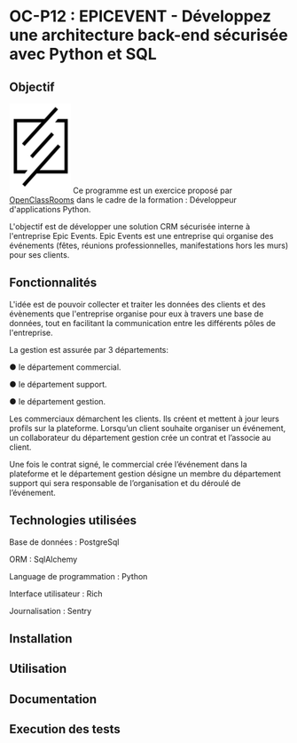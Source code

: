 # OC-P12 : EPICEVENT - Développez une architecture back-end sécurisée avec Python et SQL

## Objectif
![logo](assets/logo.png)
Ce programme est un exercice proposé par [OpenClassRooms](https://openclassrooms.com/fr/) dans le cadre de la formation :
Développeur d'applications Python.

L'objectif est de développer une solution CRM sécurisée interne à l'entreprise Epic Events.
Epic Events est une entreprise qui organise des événements (fêtes, réunions professionnelles, manifestations hors les murs) pour ses clients.


## Fonctionnalités
L'idée est de pouvoir collecter et traiter les données des clients et des évènements que l'entreprise
organise pour eux à travers une base de données, tout en facilitant la communication entre les
différents pôles de l'entreprise.

La gestion est assurée par 3 départements:

● le département commercial.

● le département support.

● le département gestion.

Les commerciaux démarchent les clients. Ils créent et mettent à jour leurs profils sur la plateforme. Lorsqu’un client souhaite organiser un événement, un collaborateur du département gestion crée un contrat et l’associe au client.

Une fois le contrat signé, le commercial crée l’événement dans la plateforme et le département gestion désigne un membre du
département support qui sera responsable de l’organisation et du déroulé de l’événement.

## Technologies utilisées
Base de données : PostgreSql

ORM : SqlAlchemy

Language de programmation : Python

Interface utilisateur : Rich

Journalisation : Sentry

## Installation

## Utilisation

## Documentation

## Execution des tests

